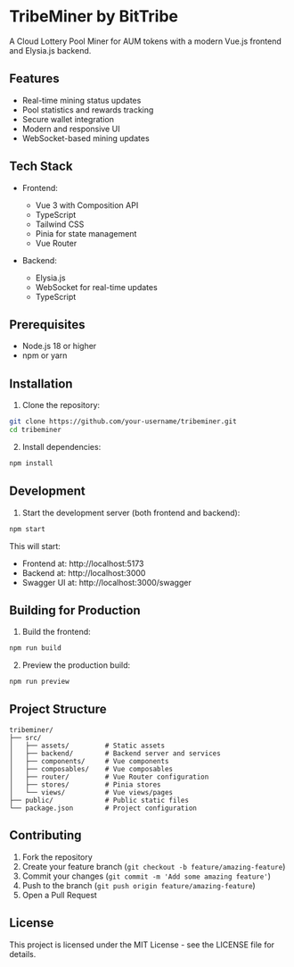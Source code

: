 # TribeMiner by BitTribe

A Cloud Lottery Pool Miner for AUM tokens with a modern Vue.js frontend and Elysia.js backend.

## Features

- Real-time mining status updates
- Pool statistics and rewards tracking
- Secure wallet integration
- Modern and responsive UI
- WebSocket-based mining updates

## Tech Stack

- Frontend:
  - Vue 3 with Composition API
  - TypeScript
  - Tailwind CSS
  - Pinia for state management
  - Vue Router

- Backend:
  - Elysia.js
  - WebSocket for real-time updates
  - TypeScript

## Prerequisites

- Node.js 18 or higher
- npm or yarn

## Installation

1. Clone the repository:
```bash
git clone https://github.com/your-username/tribeminer.git
cd tribeminer
```

2. Install dependencies:
```bash
npm install
```

## Development

1. Start the development server (both frontend and backend):
```bash
npm start
```

This will start:
- Frontend at: http://localhost:5173
- Backend at: http://localhost:3000
- Swagger UI at: http://localhost:3000/swagger

## Building for Production

1. Build the frontend:
```bash
npm run build
```

2. Preview the production build:
```bash
npm run preview
```

## Project Structure

```
tribeminer/
├── src/
│   ├── assets/         # Static assets
│   ├── backend/        # Backend server and services
│   ├── components/     # Vue components
│   ├── composables/    # Vue composables
│   ├── router/         # Vue Router configuration
│   ├── stores/         # Pinia stores
│   └── views/          # Vue views/pages
├── public/             # Public static files
└── package.json        # Project configuration
```

## Contributing

1. Fork the repository
2. Create your feature branch (`git checkout -b feature/amazing-feature`)
3. Commit your changes (`git commit -m 'Add some amazing feature'`)
4. Push to the branch (`git push origin feature/amazing-feature`)
5. Open a Pull Request

## License

This project is licensed under the MIT License - see the LICENSE file for details. 